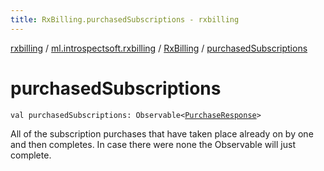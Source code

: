 ```yaml
---
title: RxBilling.purchasedSubscriptions - rxbilling
---
```


[rxbilling](../../index.html) / [ml.introspectsoft.rxbilling](../index.html) / [RxBilling](index.html) / [purchasedSubscriptions](./purchased-subscriptions.html)

# purchasedSubscriptions

`val purchasedSubscriptions: Observable<`[`PurchaseResponse`](../-purchase-response/index.html)`>`

All of the subscription purchases that have taken place already on by one and then completes.
In case there were none the Observable will just complete.

